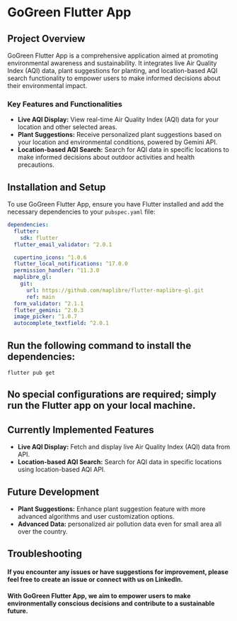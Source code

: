 # GoGreen Flutter App

## Project Overview

GoGreen Flutter App is a comprehensive application aimed at promoting environmental awareness and sustainability. It integrates live Air Quality Index (AQI) data, plant suggestions for planting, and location-based AQI search functionality to empower users to make informed decisions about their environmental impact.

### Key Features and Functionalities

- **Live AQI Display:** View real-time Air Quality Index (AQI) data for your location and other selected areas.
- **Plant Suggestions:** Receive personalized plant suggestions based on your location and environmental conditions, powered by Gemini API.
- **Location-based AQI Search:** Search for AQI data in specific locations to make informed decisions about outdoor activities and health precautions.

## Installation and Setup

To use GoGreen Flutter App, ensure you have Flutter installed and add the necessary dependencies to your `pubspec.yaml` file:

```yaml
dependencies:
  flutter:
    sdk: flutter
  flutter_email_validator: ^2.0.1

  cupertino_icons: ^1.0.6
  flutter_local_notifications: ^17.0.0
  permission_handler: ^11.3.0
  maplibre_gl:
    git:
      url: https://github.com/maplibre/flutter-maplibre-gl.git
      ref: main
  form_validator: ^2.1.1
  flutter_gemini: ^2.0.3
  image_picker: ^1.0.7
  autocomplete_textfield: ^2.0.1
```

## Run the following command to install the dependencies:

```
flutter pub get
```

## No special configurations are required; simply run the Flutter app on your local machine.

## Currently Implemented Features

- **Live AQI Display:** Fetch and display live Air Quality Index (AQI) data from API.
- **Location-based AQI Search:** Search for AQI data in specific locations using location-based AQI API.

## Future Development
- **Plant Suggestions:**  Enhance plant suggestion feature with more advanced algorithms and user customization options.
- **Advanced Data:** personalized air pollution data even for small area all over the country.

## Troubleshooting

#### If you encounter any issues or have suggestions for improvement, please feel free to create an issue or connect with us on LinkedIn.
#### With GoGreen Flutter App, we aim to empower users to make environmentally conscious decisions and contribute to a sustainable future.

```

```
